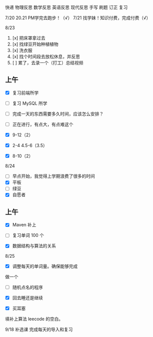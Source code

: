 快递
物理反思
数学反思
英语反思
现代反思
手写 刷题 订正 复习


7/20
20.21 PM学完去跑步！（√）
7/21 找学妹！知识付费，完成付费（√）

8/23
1. [x] 把床罩拿过去
2. [x] 找绿豆开始种植植物
3. [x] 洗衣服
4. [x] 找个时间段去放松休息，并反思
5. [ ] 累了，去录一个（打工）总结视频


## 上午
- [x] 复习前端所学
- [ ] 复习 MySQL 所学

- [ ] 完成一天的东西需要多久时间，应该怎么安排？
- [ ] 正在进行，有点大，有点难这个
- [x] 9-12（2）
- [x] 2-4 4.5-6（3.5）
- [x] 8-10（2）


8/24
- [ ] 早点开始，我觉得上学期浪费了很多的时间
- [x] 平板
- [ ] 绿豆
- [x] 自愿者
## 上午
- [x] Maven 补上
- [ ] 复习单词 100 个
- [x] 数据结构与算法的关系


8/25
- [x] 调整每天的单词量。确保能够完成


做一个
- [ ] 随机点名的程序


- [x] 回去睡还是继续
- [x] 买耳塞


填补上算法 leecode 的空白。

9/18
补选课
完成每天的导入和复习

